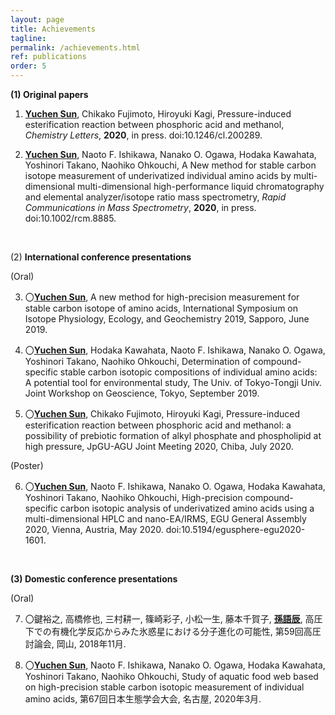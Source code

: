 ```yaml
---
layout: page
title: Achievements
tagline: 
permalink: /achievements.html
ref: publications
order: 5
---
```



<b>(1) Original papers</b>


1. <b><u>Yuchen Sun</u></b>, Chikako Fujimoto, Hiroyuki Kagi, Pressure-induced esterification reaction between phosphoric acid and methanol, <i>Chemistry Letters</i>, <b>2020</b>, in press. doi:10.1246/cl.200289.

2. <b><u>Yuchen Sun</u></b>, Naoto F. Ishikawa, Nanako O. Ogawa, Hodaka Kawahata, Yoshinori Takano, Naohiko Ohkouchi, A New method for stable carbon isotope measurement of underivatized individual amino acids by multi-dimensional multi-dimensional high-performance liquid chromatography and elemental analyzer/isotope ratio mass spectrometry, <i>Rapid Communications in Mass Spectrometry</i>, <b>2020</b>, in press. doi:10.1002/rcm.8885.

<br>

(2) <b>International conference presentations</b>

(Oral)

3. 〇<b><u>Yuchen Sun</u></b>, A new method for high-precision measurement for stable carbon isotope of amino acids, International Symposium on Isotope Physiology, Ecology, and Geochemistry 2019, Sapporo, June 2019. 

4. 〇<b><u>Yuchen Sun</u></b>, Hodaka Kawahata, Naoto F. Ishikawa, Nanako O. Ogawa, Yoshinori Takano, Naohiko Ohkouchi, Determination of compound-specific stable carbon isotopic compositions of individual amino acids: A potential tool for environmental study, The Univ. of Tokyo-Tongji Univ. Joint Workshop on Geoscience, Tokyo, September 2019. 

5. 〇<b><u>Yuchen Sun</u></b>, Chikako Fujimoto, Hiroyuki Kagi, Pressure-induced esterification reaction between phosphoric acid and methanol: a possibility of prebiotic formation of alkyl phosphate and phospholipid at high pressure, JpGU-AGU Joint Meeting 2020, Chiba, July 2020. 

(Poster)

6. 〇<b><u>Yuchen Sun</u></b>, Naoto F. Ishikawa, Nanako O. Ogawa, Hodaka Kawahata, Yoshinori Takano, Naohiko Ohkouchi, High-precision compound-specific carbon isotopic analysis of underivatized amino acids using a multi-dimensional HPLC and nano-EA/IRMS, EGU General Assembly 2020, Vienna, Austria, May 2020. doi:10.5194/egusphere-egu2020-1601.


<br>

<b>(3) Domestic conference presentations</b>

(Oral)

7. 〇鍵裕之, 高橋修也, 三村耕一, 篠崎彩子, 小松一生, 藤本千賀子, <b><u>孫語辰</u></b>, 高圧下での有機化学反応からみた氷惑星における分子進化の可能性, 第59回高圧討論会, 岡山, 2018年11月.

8. 〇<b><u>Yuchen Sun</u></b>, Naoto F. Ishikawa, Nanako O. Ogawa, Hodaka Kawahata, Yoshinori Takano, Naohiko Ohkouchi, Study of aquatic food web based on high-precision stable carbon isotopic measurement of individual amino acids, 第67回日本生態学会大会, 名古屋, 2020年3月. 
